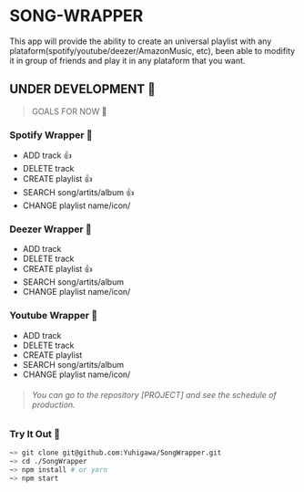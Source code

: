 # SONG-WRAPPER

This app will provide the ability to create an universal playlist with any plataform(spotify/youtube/deezer/AmazonMusic, etc), been able to modifity it in group of friends and play it in any plataform that you want.

## UNDER DEVELOPMENT :construction:
> GOALS FOR NOW :file_folder:
### Spotify Wrapper :pushpin:
* ADD track :+1:
* DELETE track
* CREATE playlist :+1:
* SEARCH song/artits/album :+1:
* CHANGE playlist name/icon/

### Deezer Wrapper :pushpin:
* ADD track
* DELETE track
* CREATE playlist :+1:
* SEARCH song/artits/album
* CHANGE playlist name/icon/

### Youtube Wrapper :pushpin:
* ADD track
* DELETE track
* CREATE playlist
* SEARCH song/artits/album
* CHANGE playlist name/icon/

> ###### You can go to the repository [PROJECT] and see the schedule of production.

### Try It Out :wrench:
```sh
~> git clone git@github.com:Yuhigawa/SongWrapper.git
~> cd ./SongWrapper
~> npm install # or yarn
~> npm start
```
